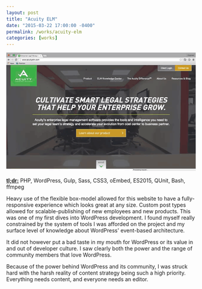 ```yaml
---
layout: post
title: "Acuity ELM"
date: "2015-03-22 17:00:00 -0400"
permalink: /works/acuity-elm
categories: [works]
---
```


![Acuity ELM Site](/img/works/acuity-elm.gif)

<a href="http://acuityelm.com" rel="nofollow" target="_blank"><strong>tl;dr:</strong></a> PHP, WordPress, Gulp, Sass, CSS3, oEmbed, ES2015, QUnit, Bash, ffmpeg

Heavy use of the flexible box-model allowed for this website to have a fully-
responsive experience which looks great at any size. Custom post types allowed
for scalable-publishing of new employees and new products. This was one of my
first dives into WordPress development. I found myself really constrained by
the system of tools I was afforded on the project and my surface level of knowledge
about WordPress' event-based architecture.

It did not however put a bad taste in my mouth for WordPress or its value in and
out of developer culture. I saw clearly both the power and the range of community
members that love WordPress.

Because of the power behind WordPress and its community, I was struck hard with
the harsh reality of content strategy being such a high priority. Everything needs
content, and everyone needs an editor.

